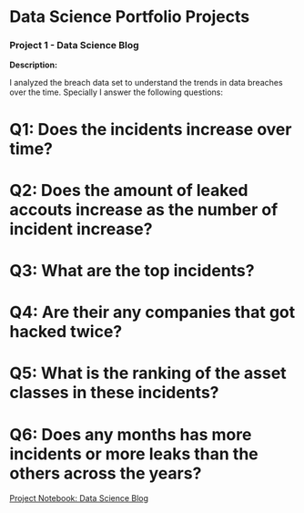 # Data Science Portfolio Projects

### Project 1 - Data Science Blog

**Description:** 

I analyzed the breach data set to understand the trends in data breaches over
the time. Specially I answer the following questions:
# Q1: Does the incidents increase over time?
# Q2: Does the amount of leaked accouts increase as the number of incident increase?
# Q3: What are the top incidents?
# Q4: Are their any companies that got hacked twice?
# Q5: What is the ranking of the asset classes in these incidents?
# Q6: Does any months has more incidents or more leaks than the others across the years?
[Project Notebook: Data Science Blog](http://nbviewer.jupyter.org/github/transparentdata243/data_scientist_myproject/blob/master/data_science_blog/breaches.ipynb)
